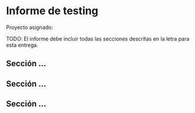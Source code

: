 # Informe de testing 

Proyecto asignado: <Proyecto>

TODO: El informe debe incluir todas las secciones descritas en la letra para esta entrega.

## Sección ...

## Sección ...

## Sección ...

